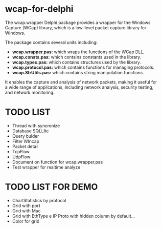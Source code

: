 # wcap-for-delphi
The wcap.wrapper Delphi package provides a wrapper for the Windows Capture (WCap) library, which is a low-level packet capture library for Windows.

The package contains several units including: 

+ **wcap.wrapper.pas:**  which wraps the functions of the WCap DLL.
+ **wcap.consts.pas:**   which contains constants used in the library. 
+ **wcap.types.pas:**    which contains structures used by the library. 
+ **wcap.protocol.pas:** which contains functions for managing protocols.
+ **wcap.StrUtils.pas:** which contains string manipulation functions.

It enables the capture and analysis of network packets, making it useful for a wide range of applications, including network analysis, security testing, and network monitoring.


# TODO LIST

+ Thread with syncronize
+ Database SQLLIte
+ Query bulder 
+ Filter WIncap
+ Packet detail
+ TcpFlow 
+ UdpFlow
+ Document on function for wcap.wrapper.pas
+ Test wrapper for realtime analyze 

# TODO LIST FOR DEMO
+ ChartStatistics by protocol
+ Grid with port
+ Grid with Mac
+ Grid with EthType e IP Proto with hidden column by default...
+ Color for grid

